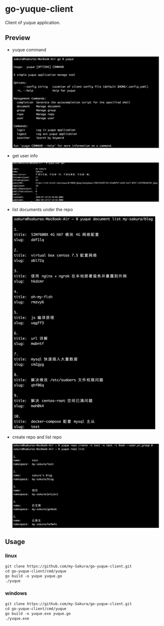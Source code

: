 # go-yuque-client

Client of yuque application.

## Preview

- yuque command
 
  ![](https://github.com/my-Sakura/go-yuque-client/blob/master/images/yuque.png)

- get user info

  ![](https://github.com/my-Sakura/go-yuque-client/blob/master/images/get_user.png)

- list documents under the repo

  ![](https://github.com/my-Sakura/go-yuque-client/blob/master/images/list_doc.png)

- create repo and list repo

  ![](https://github.com/my-Sakura/go-yuque-client/blob/master/images/create_repo.png)

## Usage
### linux 

```
git clone https://github.com/my-Sakura/go-yuque-client.git
cd go-yuque-client/cmd/yuque
go build -o yuque yuque.go
./yuque
```

### windows

```
git clone https://github.com/my-Sakura/go-yuque-client.git
cd go-yuque-client/cmd/yuque
go build -o yuque.exe yuque.go
./yuque.exe
```

